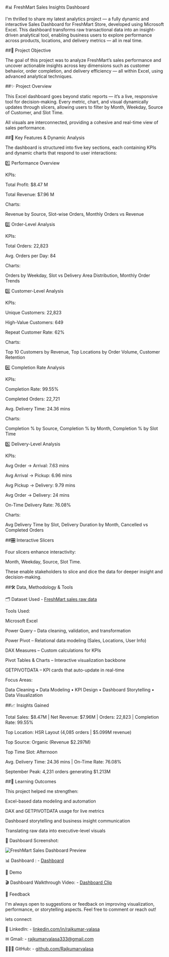 #📊 FreshMart Sales Insights Dashboard

I'm thrilled to share my latest analytics project — a fully dynamic and interactive Sales Dashboard for FreshMart Store, developed using Microsoft Excel.
This dashboard transforms raw transactional data into an insight-driven analytical tool, enabling business users to explore performance across products, locations, and delivery metrics — all in real time.


##🎯 Project Objective

The goal of this project was to analyze FreshMart’s sales performance and uncover actionable insights across key dimensions such as customer behavior, order completion, and delivery efficiency — all within Excel, using advanced analytical techniques.


##✨ Project Overview

This Excel dashboard goes beyond static reports — it’s a live, responsive tool for decision-making.
Every metric, chart, and visual dynamically updates through slicers, allowing users to filter by Month, Weekday, Source of Customer, and Slot Time.

All visuals are interconnected, providing a cohesive and real-time view of sales performance.


##🚀 Key Features & Dynamic Analysis

The dashboard is structured into five key sections, each containing KPIs and dynamic charts that respond to user interactions:

1️⃣ Performance Overview

KPIs:

Total Profit: $8.47 M

Total Revenue: $7.96 M

Charts:

Revenue by Source, Slot-wise Orders, Monthly Orders vs Revenue

2️⃣ Order-Level Analysis

KPIs:

Total Orders: 22,823

Avg. Orders per Day: 84

Charts:

Orders by Weekday, Slot vs Delivery Area Distribution, Monthly Order Trends

3️⃣ Customer-Level Analysis

KPIs:

Unique Customers: 22,823

High-Value Customers: 649

Repeat Customer Rate: 62%

Charts:

Top 10 Customers by Revenue, Top Locations by Order Volume, Customer Retention

4️⃣ Completion Rate Analysis

KPIs:

Completion Rate: 99.55%

Completed Orders: 22,721

Avg. Delivery Time: 24.36 mins

Charts:

Completion % by Source, Completion % by Month, Completion % by Slot Time

5️⃣ Delivery-Level Analysis

KPIs:

Avg Order → Arrival: 7.63 mins

Avg Arrival → Pickup: 6.96 mins

Avg Pickup → Delivery: 9.79 mins

Avg Order → Delivery: 24 mins

On-Time Delivery Rate: 76.08%

Charts:

Avg Delivery Time by Slot, Delivery Duration by Month, Cancelled vs Completed Orders


##🎛️ Interactive Slicers

Four slicers enhance interactivity:

Month, Weekday, Source, Slot Time.

These enable stakeholders to slice and dice the data for deeper insight and decision-making.


##🛠️ Data, Methodology & Tools

🗂️ Dataset Used - <a href="https://github.com/Rajkumarvalasa/FreshMart-Sales-Insights-Dashboard/blob/main/FreshMart%20sales%20raw%20data.xlsx">FreshMart sales raw data</a>

Tools Used:

Microsoft Excel

Power Query – Data cleaning, validation, and transformation

Power Pivot – Relational data modeling (Sales, Locations, User Info)

DAX Measures – Custom calculations for KPIs

Pivot Tables & Charts – Interactive visualization backbone

GETPIVOTDATA – KPI cards that auto-update in real-time


Focus Areas:

Data Cleaning • Data Modeling • KPI Design • Dashboard Storytelling • Data Visualization


##📈 Insights Gained

Total Sales: $8.47M | Net Revenue: $7.96M | Orders: 22,823 | Completion Rate: 99.55%

Top Location: HSR Layout (4,085 orders | $5.099M revenue)

Top Source: Organic (Revenue $2.297M)

Top Time Slot: Afternoon

Avg. Delivery Time: 24.36 mins | On-Time Rate: 76.08%

September Peak: 4,231 orders generating $1.213M


##🧠 Learning Outcomes

This project helped me strengthen:

Excel-based data modeling and automation

DAX and GETPIVOTDATA usage for live metrics

Dashboard storytelling and business insight communication

Translating raw data into executive-level visuals


📸 Dashboard Screenshot:

![FreshMart Sales Dashboard Preview](https://github.com/user-attachments/assets/5fb4b190-3d26-41d8-b726-ff233e1e5d36)


📊 Dashboard : - <a href="https://github.com/Rajkumarvalasa/FreshMart-Sales-Insights-Dashboard/blob/main/FreshMart%20Sales%20Dashboard.xlsm">Dashboard</a>


🎥 Demo

🎬 Dashboard Walkthrough Video: - <a href="https://github.com/Rajkumarvalasa/FreshMart-Sales-Insights-Dashboard/blob/main/Dashboard%20clip.mp4">Dashboard Clip</a>


💬 Feedback

I'm always open to suggestions or feedback on improving visualization, performance, or storytelling aspects.
Feel free to comment or reach out!

lets connect:

🔗 LinkedIn: - <a href="https://www.linkedin.com/in/rajkumar-valasa-2048921ba">linkedin.com/in/rajkumar-valasa</a>

✉ Gmail: - <a href="rajkumarvalasa333@gmail.com">rajkumarvalasa333@gmail.com</a>

👨🏻‍💻 GitHub: - <a href="https://github.com/Rajkumarvalasa">github.com/Rajkumarvalasa</a>
